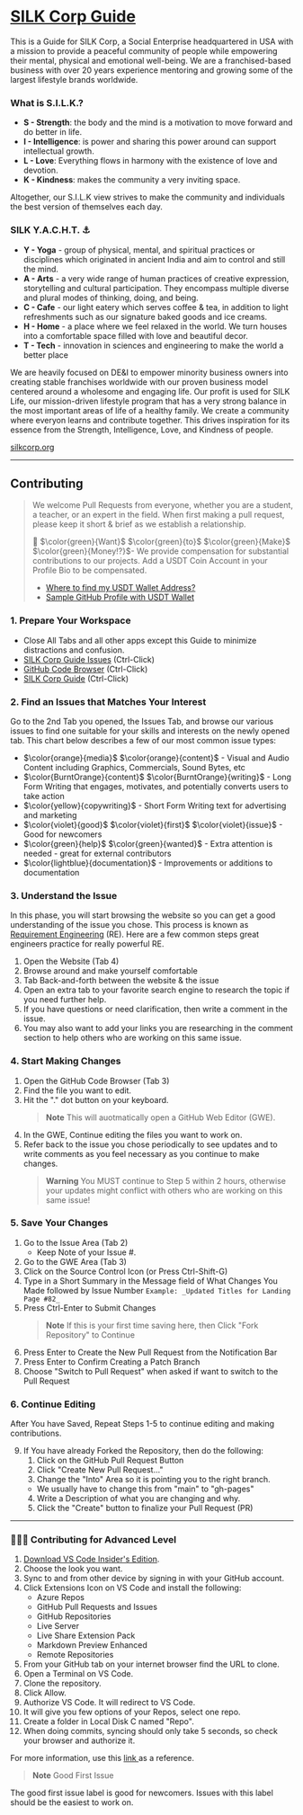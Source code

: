 # [SILK Corp Guide](https://guide.silkcorp.org)
This is a Guide for SILK Corp, a Social Enterprise headquartered in USA with a mission to provide a peaceful community of people while empowering their mental, physical and emotional well-being. We are a franchised-based business with over 20 years experience mentoring and growing some of the largest lifestyle brands worldwide.

### What is S.I.L.K.?
* **S - Strength**: the body and the mind is a motivation to move forward and do better in life. 
* **I - Intelligence**: is power and sharing this power around can support intellectual growth. 
* **L - Love**: Everything flows in harmony with the existence of love and devotion. 
* **K - Kindness**: makes the community a very inviting space. 

Altogether, our S.I.L.K view strives to make the community and individuals the best version of themselves each day.

### SILK Y.A.C.H.T. :anchor:
* **Y - Yoga** -  group of physical, mental, and spiritual practices or disciplines which originated in ancient India and aim to control and still the mind.
* **A - Arts** - a very wide range of human practices of creative expression, storytelling and cultural participation. They encompass multiple diverse and plural modes of thinking, doing, and being.
* **C - Cafe** - our light eatery which serves coffee &amp; tea, in addition to light refreshments such as our signature baked goods and ice creams.
* **H - Home** -  a place where we feel relaxed in the world. We turn houses into a comfortable space filled with love and beautiful decor. 
* **T - Tech** - innovation in sciences and engineering to make the world a better place

We are heavily focused on DE&I to empower minority business owners into creating stable franchises worldwide with our proven business model centered around a wholesome and engaging life.  Our profit is used for SILK Life, our mission-driven lifestyle program that has a very strong balance in the most important areas of life of a healthy family. We create a community where everyon learns and contribute together. This drives inspiration for its essence from the Strength, Intelligence, Love, and Kindness of people. 


[silkcorp.org](https://silkcorp.org)
___

## Contributing
> We welcome Pull Requests from everyone, whether you are a student, a teacher, or an expert in the field. When first making a pull request, please keep it short &amp; brief as we establish a relationship. 
>
> :money_mouth_face: $\color{green}{Want}$ $\color{green}{to}$ $\color{green}{Make}$ $\color{green}{Money!?}$- We provide compensation for substantial contributions to our projects. Add a USDT Coin Account in your Profile Bio to be compensated. 
> - [Where to find my USDT Wallet Address?](https://www.followchain.org/binance-wallet-address) 
> - [Sample GitHub Profile with USDT Wallet](https://github.com/yennefer-m)

### 1. Prepare Your Workspace
- Close All Tabs and all other apps except this Guide to minimize distractions and confusion.
- [SILK Corp Guide Issues](https://github.com/Note-Hive/Silk-Corp-Guide/issues) (Ctrl-Click)
- [GitHub Code Browser](https://github.com/NoteHive/Silk-Corp-Guide/tree/gh-pages) (Ctrl-Click)
- [SILK Corp Guide](https://guide.silkcorp.org) (Ctrl-Click)

### 2. **Find an Issues that Matches Your Interest**
Go to the 2nd Tab you opened, the Issues Tab, and browse our various issues to find one suitable for your skills and interests on the newly opened tab. This chart below describes a few of our most common issue types:
- $\color{orange}{media}$ $\color{orange}{content}$ - Visual and Audio Content including Graphics, Commercials, Sound Bytes, etc
- $\color{BurntOrange}{content}$ $\color{BurntOrange}{writing}$ - Long Form Writing that engages, motivates, and potentially converts users to take action
- $\color{yellow}{copywriting}$ - Short Form Writing text for advertising and marketing
- $\color{violet}{good}$ $\color{violet}{first}$ $\color{violet}{issue}$ - Good for newcomers
- $\color{green}{help}$ $\color{green}{wanted}$ - Extra attention is needed - great for external contributors
- $\color{lightblue}{documentation}$ - Improvements or additions to documentation

### 3. **Understand the Issue**
   In this phase, you will start browsing the website so you can get a good understanding of the issue you chose. This process is known as [Requirement Engineering](https://www.educba.com/requirement-engineering/) (RE). Here are a few common steps great engineers practice for really powerful RE.
   1. Open the Website (Tab 4)
   2. Browse around and make yourself comfortable
   3. Tab Back-and-forth between the website & the issue
   4. Open an extra tab to your favorite search engine to research the topic if you need further help.
   5. If you have questions or need clarification, then write a comment in the issue.
   6. You may also want to add your links you are researching in the comment section to help others who are working on this same issue.
   
### 4. **Start Making Changes**
   1. Open the GitHub Code Browser (Tab 3)
   2. Find the file you want to edit.
   3. Hit the "." dot button on your keyboard.
      > __Note__ This will auotmatically open a GitHub Web Editor (GWE).
   4. In the GWE, Continue editing the files you want to work on. 
   5. Refer back to the issue you chose periodically to see updates and to write comments as you feel necessary as you continue to make changes.
      > __Warning__ You MUST continue to Step 5 within 2 hours, otherwise your updates might conflict with others who are working on this same issue!

### 5. **Save Your Changes**
   1. Go to the Issue Area (Tab 2)
      - Keep Note of your Issue #. 
   3. Go to the GWE Area (Tab 3)
   4. Click on the Source Control Icon (or Press Ctrl-Shift-G)
   5. Type in a Short Summary in the Message field of What Changes You Made followed by Issue Number
      `Example: _Updated Titles for Landing Page #82_`
   7. Press Ctrl-Enter to Submit Changes
      > __Note__ If this is your first time saving here, then Click "Fork Repository" to Continue
   8. Press Enter to Create the New Pull Request from the Notification Bar
   9. Press Enter to Confirm Creating a Patch Branch
   10. Choose "Switch to Pull Request" when asked if want to switch to the Pull Request

### 6. Continue Editing
   After You have Saved, Repeat Steps 1-5 to continue editing and making contributions.
   
   
   
   
   
   
   
   
   9. If You have already Forked the Repository, then do the following:
      1. Click on the GitHub Pull Request Button
      2. Click "Create New Pull Request..."
      3. Change the "Into" Area so it is pointing you to the right branch.
      - We usually have to change this from "main" to "gh-pages"
      4. Write a Description of what you are changing and why.
      5. Click the "Create" button to finalize your Pull Request (PR)

---

### 🔨🔨🔨 Contributing for Advanced Level
   1. <a href="https://code.visualstudio.com/insiders/" target="_blank"> Download VS Code Insider's Edition</a>.
   2. Choose the look you want.
   3. Sync to and from other device by signing in with your GitHub account.		
   4. Click Extensions Icon on VS Code and install the following:
      - Azure Repos
      - GitHub Pull Requests and Issues
      - GitHub Repositories
      - Live Server
      - Live Share Extension  Pack
      - Markdown Preview Enhanced
      - Remote Repositories
   6. From your GitHub tab on your internet browser find the URL to clone.
   7. Open a Terminal on VS Code.
   8. Clone the repository.
   9. Click Allow.
   10. Authorize VS Code.  It will redirect to VS Code.
   11. It will give you few options of your Repos, select one repo.
   12. Create a folder in Local Disk C named "Repo".
   13. When doing commits, syncing should only take 5 seconds, so check your browser and authorize it.
   
   For more information, use this <a href="https://github.com/firstcontributions/first-contributions" target="_blank"> link </a> as a reference.
   

> __Note__ Good First Issue
> 
The good first issue label is good for newcomers. Issues with this label should be the easiest to work on.
